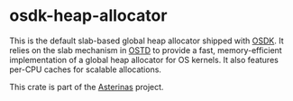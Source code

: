 # osdk-heap-allocator

This is the default slab-based global heap allocator shipped with
[OSDK](https://crates.io/crates/cargo-osdk). It relies on the slab mechanism in
[OSTD](https://crates.io/crates/ostd) to provide a fast, memory-efficient
implementation of a global heap allocator for OS kernels. It also features
per-CPU caches for scalable allocations.

This crate is part of the [Asterinas](https://github.com/ldos-project/asterinas)
project.

